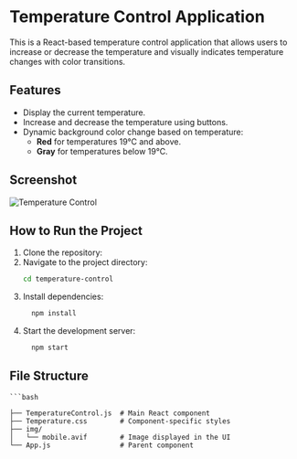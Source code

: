 # Temperature Control Application

This is a React-based temperature control application that allows users to increase or decrease the temperature and visually indicates temperature changes with color transitions.

## Features
- Display the current temperature.
- Increase and decrease the temperature using buttons.
- Dynamic background color change based on temperature:
  - **Red** for temperatures 19°C and above.
  - **Gray** for temperatures below 19°C.

## Screenshot
![Temperature Control](https://via.placeholder.com/600x300.png?text=Temperature+Control+App)

## How to Run the Project
1. Clone the repository:
2. Navigate to the project directory:
     ```bash
     cd temperature-control
3. Install dependencies:
   ```bash
     npm install
4. Start the development server:
    ```bash
      npm start

## File Structure
    ```bash
      
    ├── TemperatureControl.js  # Main React component
    ├── Temperature.css        # Component-specific styles
    ├── img/
    │   └── mobile.avif        # Image displayed in the UI
    └── App.js                 # Parent component


